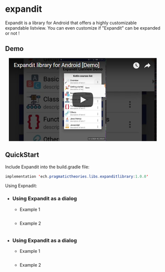 # expandit
Expandit is a library for Android that offers a highly customizable expandable listview. You can even customize if "Expandit" can be expanded or not !

## Demo




<p align="center">
<a href="https://www.youtube.com/watch?v=2GJ8uRUC3uw" target="_blank"><img src="https://raw.githubusercontent.com/AmalH/expandit/master/screenshots/demoThumbail.png"/></a>
   </p>

## QuickStart

Include Expandit into the build.gradle file:
```Java
implementation 'ech.pragmatictheories.libs.expanditlibrary:1.0.0'
```
Using Expnadit:
* ### Using Expandit as a dialog
    * Example 1
    ```Java
    ```
     * Example 2
    ```Java
    ```
   
* ### Using Expandit as a dialog
    * Example 1
    ```Java
    ```
    * Example 2
    ```Java
    ```

